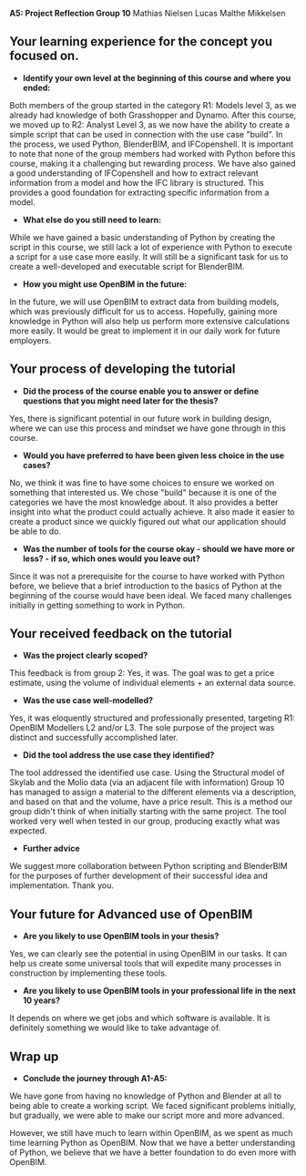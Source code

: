 **A5: Project Reflection Group 10**
Mathias Nielsen
Lucas Malthe Mikkelsen


## Your learning experience for the concept you focused on.

- **Identify your own level at the beginning of this course and where you ended:**

Both members of the group started in the category R1: Models level 3, as we already had knowledge of both Grasshopper and Dynamo. After this course, we moved up to R2: Analyst Level 3, as we now have the ability to create a simple script that can be used in connection with the use case "build". In the process, we used Python, BlenderBIM, and IFCopenshell. It is important to note that none of the group members had worked with Python before this course, making it a challenging but rewarding process. We have also gained a good understanding of IFCopenshell and how to extract relevant information from a model and how the IFC library is structured. This provides a good foundation for extracting specific information from a model.

- **What else do you still need to learn:**

While we have gained a basic understanding of Python by creating the script in this course, we still lack a lot of experience with Python to execute a script for a use case more easily. It will still be a significant task for us to create a well-developed and executable script for BlenderBIM.

- **How you might use OpenBIM in the future:**

In the future, we will use OpenBIM to extract data from building models, which was previously difficult for us to access. Hopefully, gaining more knowledge in Python will also help us perform more extensive calculations more easily. It would be great to implement it in our daily work for future employers.

## Your process of developing the tutorial

- **Did the process of the course enable you to answer or define questions that you might need later for the thesis?**

Yes, there is significant potential in our future work in building design, where we can use this process and mindset we have gone through in this course.

- **Would you have preferred to have been given less choice in the use cases?**

No, we think it was fine to have some choices to ensure we worked on something that interested us. We chose "build" because it is one of the categories we have the most knowledge about. It also provides a better insight into what the product could actually achieve. It also made it easier to create a product since we quickly figured out what our application should be able to do.

- **Was the number of tools for the course okay - should we have more or less? - if so, which ones would you leave out?**

Since it was not a prerequisite for the course to have worked with Python before, we believe that a brief introduction to the basics of Python at the beginning of the course would have been ideal. We faced many challenges initially in getting something to work in Python.

## Your received feedback on the tutorial

- **Was the project clearly scoped?**

This feedback is from group 2:
Yes, it was. The goal was to get a price estimate, using the volume of individual elements + an external data source.

- **Was the use case well-modelled?**

Yes, it was eloquently structured and professionally presented, targeting R1: OpenBIM Modellers L2 and/or L3. The sole purpose of the project was distinct and successfully accomplished later.

- **Did the tool address the use case they identified?**

The tool addressed the identified use case. Using the Structural model of Skylab and the Molio data (via an adjacent file with information) Group 10 has managed to assign a material to the different elements via a description, and based on that and the volume, have a price result. This is a method our group didn't think of when initially starting with the same project. The tool worked very well when tested in our group, producing exactly what was expected.

- **Further advice**

We suggest more collaboration between Python scripting and BlenderBIM for the purposes of further development of their successful idea and implementation. Thank you.

## Your future for Advanced use of OpenBIM

- **Are you likely to use OpenBIM tools in your thesis?**

Yes, we can clearly see the potential in using OpenBIM in our tasks. It can help us create some universal tools that will expedite many processes in construction by implementing these tools.

- **Are you likely to use OpenBIM tools in your professional life in the next 10 years?**

It depends on where we get jobs and which software is available. It is definitely something we would like to take advantage of.

## Wrap up

- **Conclude the journey through A1-A5:**

We have gone from having no knowledge of Python and Blender at all to being able to create a working script. We faced significant problems initially, but gradually, we were able to make our script more and more advanced.

However, we still have much to learn within OpenBIM, as we spent as much time learning Python as OpenBIM. Now that we have a better understanding of Python, we believe that we have a better foundation to do even more with OpenBIM.
